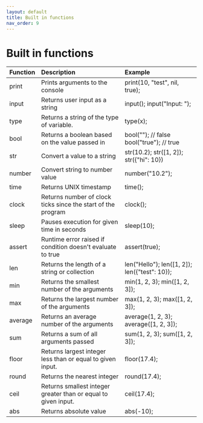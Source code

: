 ```yaml
---
layout: default
title: Built in functions
nav_order: 9
---
```


# Built in functions

| Function | Description                                                   | Example                        |
|:---------|:--------------------------------------------------------------|:-------------------------------|
| print    | Prints arguments to the console                               | print(10, "test", nil, true);  |
| input    | Returns user input as a string                                | input(); input("Input: ");     |
| type     | Returns a string of the type of variable.                     | type(x);                       |
| bool     | Returns a boolean based on the value passed in                | bool(""); // false<br> bool("true"); // true |
| str      | Convert a value to a string                                   | str(10.2); str([1, 2]); str({"hi": 10}) |
| number   | Convert string to number value                                | number("10.2");                |
| time     | Returns UNIX timestamp                                        | time();                        |
| clock     | Returns number of clock ticks since the start of the program | clock();                        |
| sleep    | Pauses execution for given time in seconds                    | sleep(10);                     |
| assert   | Runtime error raised if condition doesn't evaluate to true    | assert(true);                  |
| len      | Returns the length of a string or collection                  | len("Hello"); len([1, 2]); len({"test": 10});   |
| min      | Returns the smallest number of the arguments                  | min(1, 2, 3); min([1, 2, 3]);  |
| max      | Returns the largest number of the arguments                   | max(1, 2, 3); max([1, 2, 3]);  |
| average  | Returns an average number of the arguments                    | average(1, 2, 3); average([1, 2, 3]); |
| sum      | Returns a sum of all arguments passed                         | sum(1, 2, 3); sum([1, 2, 3]);  |
| floor    | Returns largest integer less than or equal to given input.    | floor(17.4);                   |
| round    | Returns the nearest integer                                   | round(17.4);                   |
| ceil     | Returns smallest integer greater than or equal to given input.| ceil(17.4);                    |
| abs      | Returns absolute value                                        | abs(-10);                      |
